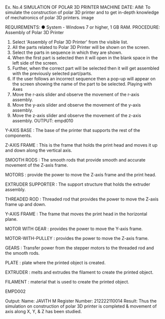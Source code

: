Ex. No.4 SIMULATION OF POLAR 3D PRINTER MACHINE
DATE:
AIM:
To simulate the construction of polar 3D printer and to get in-depth knowledge of mechatronics of polar 3D printers.
image

REQUIREMENTS:
● System - Windows 7 or higher, 1 GB RAM.
PROCEDURE:
Assembly of Polar 3D Printer
1. Select 'Assembly of Polar 3D Printer' from the visible list.
2. All the parts related to Polar 3D Printer will be shown on the screen.
3. Select the parts in sequence in which they are shown.
4. When the first part is selected then it will open in the blank space in the left side of the screen.
5. Further, when the correct part will be selected then it will get assembled with the previously selected part/parts.
6. If the user follows an incorrect sequence then a pop-up will appear on the screen showing the name of the part to be selected.
Playing with Axes
1. Move the r-axis slider and observe the movement of the r-axis assembly.
2. Move the y-axis slider and observe the movement of the y-axis assembly.
3. Move the z-axis slider and observe the movement of the z-axis assembly.
OUTPUT:
empd010

Y-AXIS BASE :
The base of the printer that supports the rest of the components.

Z-AXIS FRAME :
This is the frame that holds the print head and moves it up and down along the vertical axis.

SMOOTH RODS :
The smooth rods that provide smooth and accurate movement of the Z-axis frame.

MOTORS :
provide the power to move the Z-axis frame and the print head.

EXTRUDER SUPPORTER :
The support structure that holds the extruder assembly.

THREADED ROD :
Threaded rod that provides the power to move the Z-axis frame up and down.

Y-AXIS FRAME :
The frame that moves the print head in the horizontal plane.

MOTOR WITH GEAR :
provides the power to move the Y-axis frame.

MOTOR-WITH-PULLEY :
provides the power to move the Z-axis frame.

GEARS :
Transfer power from the stepper motors to the threaded rod and the smooth rods.

PLATE :
plate where the printed object is created.

EXTRUDER :
melts and extrudes the filament to create the printed object.

FILAMENT :
material that is used to create the printed object.

EMPD002

Output:
Name: JAVITH M
Register Number: 212222110014
Result:
Thus the simulation on construction of polar 3D printer is completed & movement of axis along X, Y, & Z has been studied.
